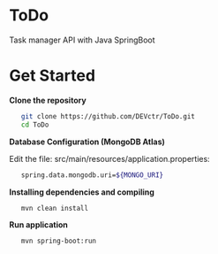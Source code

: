 # ToDo
Task manager API with Java SpringBoot

# Get Started

**Clone the repository**
```bash
   git clone https://github.com/DEVctr/ToDo.git
   cd ToDo
```
**Database Configuration (MongoDB Atlas)**

Edit the file: src/main/resources/application.properties:
```bash
   spring.data.mongodb.uri=${MONGO_URI}
```

**Installing dependencies and compiling**

```bash
   mvn clean install
```

**Run application**
```bash
   mvn spring-boot:run
```
